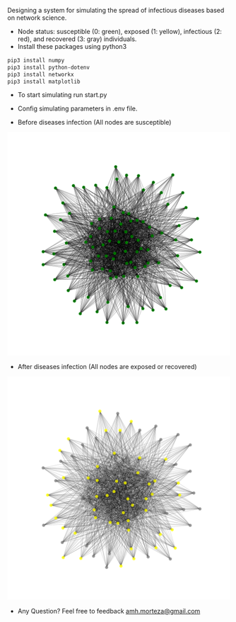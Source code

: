 Designing a system for simulating the spread of infectious diseases based on network science.
* Node status: susceptible (0: green), exposed (1: yellow), infectious (2: red), and recovered (3: gray) individuals.
* Install these packages using python3 
```
pip3 install numpy
pip3 install python-dotenv
pip3 install networkx
pip3 install matplotlib
``` 
* To start simulating run start.py
* Config simulating parameters in .env file.

* Before diseases infection (All nodes are susceptible)

![graph_before_run](plots/example/100-nodes/graph_before_run.png)

* After diseases infection (All nodes are exposed or recovered) 

![graph_after_run](plots/example/100-nodes/graph_after_run.png)




* Any Question? 
Feel free to feedback amh.morteza@gmail.com
